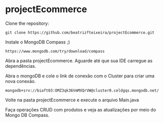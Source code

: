 # projectEcommerce



Clone  the repository: 
```
git clone https://github.com/beatrizfteixeira/projectEcommerce.git
```
Instale o MongoDB Compass ;)
```
https://www.mongodb.com/try/download/compass
```
Abra a pasta projectEcommerce. Aguarde até que sua IDE carregue as dependências.

Abra o mongoDB e cole o link de conexão com o Cluster para criar uma nova conexão.
```
mongodb+srv://biaft03:OMZ3qk36VmMXQrVW@cluster0.celdgqs.mongodb.net/
```
Volte na pasta projectEcommerce e execute o arquivo Main.java

Faça operações CRUD com produtos e veja as atualizações por meio do Mongo DB Compass.


